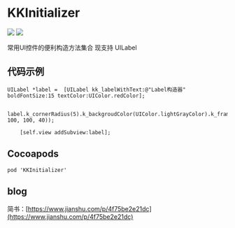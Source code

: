 KKInitializer
====
![](https://img.shields.io/badge/pod-0.0.1-orange.svg) [![](https://img.shields.io/badge/blog-简书-E87040.svg)](https://www.jianshu.com/p/4f75be2e21dc)

常用UI控件的便利构造方法集合
现支持 UILabel

代码示例
----
```
UILabel *label =  [UILabel kk_labelWithText:@"Label构造器" boldFontSize:15 textColor:UIColor.redColor];
    
    label.k_cornerRadius(5).k_backgroudColor(UIColor.lightGrayColor).k_frame(CGRectMake(100, 100, 100, 40));
    
    [self.view addSubview:label];
```

Cocoapods
----
```
pod 'KKInitializer'
```

blog
----
简书：[https://www.jianshu.com/p/4f75be2e21dc](https://www.jianshu.com/p/4f75be2e21dc)
